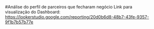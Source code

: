 #Análise do perfil de parceiros que fecharam negócio
Link para visualização do Dashboard: https://lookerstudio.google.com/reporting/20d0b6d8-48b7-43fe-9357-9f1b7b57b77e

